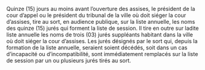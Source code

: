 Quinze (15) jours au moins avant l’ouverture des assises, le président de la cour d’appel ou le président du tribunal de la ville où doit siéger la cour d’assises, tire au sort, en audience publique, sur la liste annuelle, les noms des quinze (15) jurés qui forment la liste de session. Il tire en outre sur ladite liste annuelle les noms de trois (03) jurés suppléants habitant dans la ville où doit siéger la cour d’assises.
Les jurés désignés par le sort qui, depuis la formation de la liste annuelle, seraient soient décédés, soit dans un cas d’incapacité ou d’incompatibilité, sont immédiatement remplacés sur la liste de session par un ou plusieurs jurés tirés au sort.